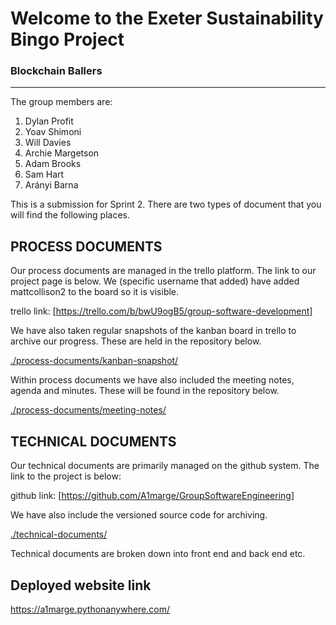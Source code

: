 # Welcome to the Exeter Sustainability Bingo Project

### Blockchain Ballers
___

The group members are:

1. Dylan Profit
2. Yoav Shimoni
3. Will Davies
4. Archie Margetson
5. Adam Brooks
6. Sam Hart
7. Arányi Barna


This is a submission for Sprint 2. There are two types of document that you will find the following places.

## PROCESS DOCUMENTS
Our process documents are managed in the trello platform. The link to our project page is below. We (specific username that added) have added mattcollison2 to the board so it is visible.

trello link: [https://trello.com/b/bwU9ogB5/group-software-development]

We have also taken regular snapshots of the kanban board in trello to archive our progress. These are held in the repository below.

[./process-documents/kanban-snapshot/](./process-documents/kanban-snapshot/)

Within process documents we have also included the meeting notes, agenda and minutes. These will be found in the repository below.

[./process-documents/meeting-notes/](./process-documents/meeting-notes/)


## TECHNICAL DOCUMENTS
Our technical documents are primarily managed on the github system. The link to the project is below:

github link: [https://github.com/A1marge/GroupSoftwareEngineering]

We have also include the versioned source code for archiving.

[./technical-documents/](./technical-documents/)

Technical documents are broken down into front end and back end etc.  

## Deployed website link

https://a1marge.pythonanywhere.com/
